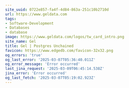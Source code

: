 ```yaml
---
site_uuid: 0722e857-fa4f-4d84-863a-251c10b2710d
url: https://www.geldata.com
tags:
- Software-Development
- Databases
- database
image: https://www.geldata.com/logos/tw_card_intro.png
site_name: Gel
title: Gel | Postgres Unchained
favicon: https://www.edgedb.com/favicon-32x32.png
og_errors: 'true'
og_last_error: '2025-03-07T05:36:40.011Z'
og_error_message: 'Error occurred'
last_jina_request: '2025-03-09T06:45:14.538Z'
jina_error: 'Error occurred'
og_last_fetch: '2025-03-07T05:19:02.923Z'
---
```


